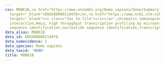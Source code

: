 ```yaml
---
csv: MOBK1B,<a href="https://www.ensembl.org/Homo_sapiens/Gene/Summary?db=core;g=ENSG00000114978"
  target="_blank">ENSG00000114978</a>,<a href="https://www.ncbi.nlm.nih.gov/pubmed/17216044"
  target="_blank"><i class="fas fa-file"></i></a>",chromatin immunoprecipitation assay,direct
  interaction,HeLa, high throughput transcription profiling by microarray,nucleotide
  sequence identification,nucleotide sequence identification,transcriptional regulation,
data_alias: MOBK1B
data_id: ENSG00000114978
data_numevidence: 1
data_species: Homo sapiens
data_taxid: '9606'
title: MOBK1B
---
```

